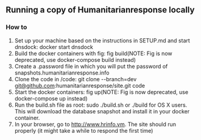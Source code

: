 
## Running a copy of Humanitarianresponse locally

### How to

1. Set up your machine based on the instructions in SETUP.md and start dnsdock: docker start dnsdock
1. Build the docker containers with fig: fig build(NOTE: Fig is now deprecated, use docker-compose build instead)
1. Create a .password file in which you will put the password of snapshots.humanitarianresponse.info
1. Clone the code in /code: git clone --branch=dev git@github.com:humanitarianresponse/site.git code
1. Start the docker containers: fig up(NOTE: Fig is now deprecated, use docker-compose up instead)
1. Run the build.sh file as root: sudo ./build.sh or ./build for OS X users. This will download the database snapshot and install it in your docker container.
1. In your browser, go to http://www.hrinfo.vm. The site should run properly (it might take a while to respond the first time)
